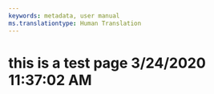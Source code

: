 ```yaml
---
keywords: metadata, user manual
ms.translationtype: Human Translation
---
```

# this is a test page 3/24/2020 11:37:02 AM